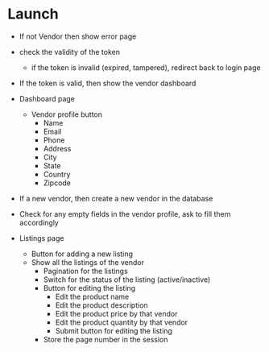 # Launch

- If not Vendor then show error page
- check the validity of the token
  - if the token is invalid (expired, tampered), redirect back to login page
- If the token is valid, then show the vendor dashboard

- Dashboard page

  - Vendor profile button
    - Name
    - Email
    - Phone
    - Address
    - City
    - State
    - Country
    - Zipcode

- If a new vendor, then create a new vendor in the database
- Check for any empty fields in the vendor profile, ask to fill them accordingly

- Listings page

  - Button for adding a new listing
  - Show all the listings of the vendor
    - Pagination for the listings
    - Switch for the status of the listing (active/inactive)
    - Button for editing the listing
      - Edit the product name
      - Edit the product description
      - Edit the product price by that vendor
      - Edit the product quantity by that vendor
      - Submit button for editing the listing
    - Store the page number in the session
